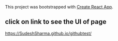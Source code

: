 This project was bootstrapped with [Create React App](https://github.com/facebook/create-react-app).

## click on link to see the UI of page

https://SudeshSharma.github.io/githubtest/